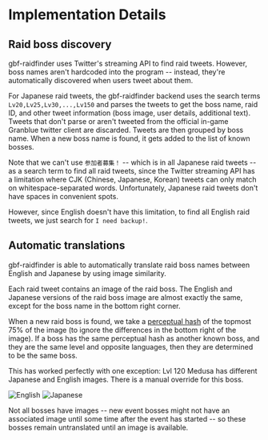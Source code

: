# Implementation Details

## Raid boss discovery

gbf-raidfinder uses Twitter's streaming API to find raid tweets. However,
boss names aren't hardcoded into the program -- instead, they're
automatically discovered when users tweet about them.

For Japanese raid tweets, the gbf-raidfinder backend uses the search terms
`Lv20,Lv25,Lv30,...,Lv150` and parses the tweets to get the boss name,
raid ID, and other tweet information (boss image, user details, additional
text). Tweets that don't parse or aren't tweeted from the official in-game
Granblue twitter client are discarded. Tweets are then grouped by boss
name. When a new boss name is found, it gets added to the list of known
bosses.

Note that we can't use `参加者募集！` -- which is in all Japanese raid
tweets -- as a search term to find all raid tweets, since the Twitter
streaming API has a limitation where CJK (Chinese, Japanese, Korean)
tweets can only match on whitespace-separated words. Unfortunately,
Japanese raid tweets don't have spaces in convenient spots.

However, since English doesn't have this limitation, to find all English
raid tweets, we just search for `I need backup!`.

## Automatic translations

gbf-raidfinder is able to automatically translate raid boss names between
English and Japanese by using image similarity.

Each raid tweet contains an image of the raid boss. The English and
Japanese versions of the raid boss image are almost exactly the same,
except for the boss name in the bottom right corner.

When a new raid boss is found, we take a [perceptual
hash](https://en.wikipedia.org/wiki/Perceptual_hashing) of the topmost 75%
of the image (to ignore the differences in the bottom right of the image).
If a boss has the same perceptual hash as another known boss, and they are
the same level and opposite languages, then they are determined to be the
same boss.

This has worked perfectly with one exception: Lvl 120 Medusa has different
Japanese and English images. There is a manual override for this boss.

![English](https://pbs.twimg.com/media/CfqXEh_UsAEb9dw.jpg:small)
![Japanese](https://pbs.twimg.com/media/CfqZlIcVIAAp8e_.jpg:small)

Not all bosses have images -- new event bosses might not have an
associated image until some time after the event has started -- so these
bosses remain untranslated until an image is available.


